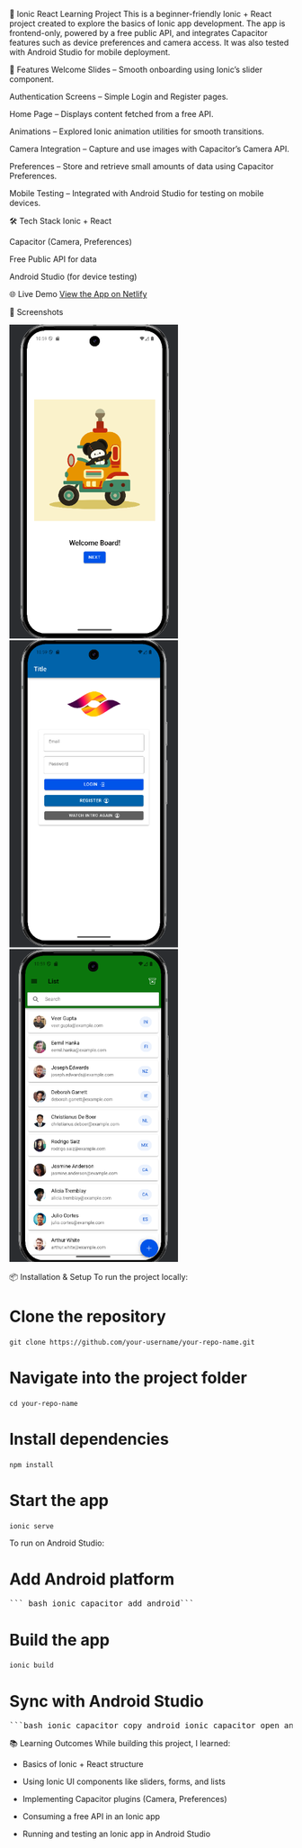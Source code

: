 📱 Ionic React Learning Project
This is a beginner-friendly Ionic + React project created to explore the basics of Ionic app development.
The app is frontend-only, powered by a free public API, and integrates Capacitor features such as device preferences and camera access.
It was also tested with Android Studio for mobile deployment.

🚀 Features
Welcome Slides – Smooth onboarding using Ionic’s slider component.

Authentication Screens – Simple Login and Register pages.

Home Page – Displays content fetched from a free API.

Animations – Explored Ionic animation utilities for smooth transitions.

Camera Integration – Capture and use images with Capacitor’s Camera API.

Preferences – Store and retrieve small amounts of data using Capacitor Preferences.

Mobile Testing – Integrated with Android Studio for testing on mobile devices.

🛠️ Tech Stack
Ionic + React

Capacitor (Camera, Preferences)

Free Public API for data

Android Studio (for device testing)

🌐 Live Demo
[View the App on Netlify](https://stirring-cucurucho-86d823.netlify.app/)

📸 Screenshots


<img src="assets/Screenshots/slider.png" alt="Home Page Screenshot" width="300">
<img src="assets/Screenshots/login.png" alt="Home Page Screenshot" width="300">
<img src="assets/Screenshots/home.png" alt="Home Page Screenshot" width="300">


📦 Installation & Setup
To run the project locally:
# Clone the repository
`git clone https://github.com/your-username/your-repo-name.git`

# Navigate into the project folder
`cd your-repo-name`

# Install dependencies
`npm install`

# Start the app
`ionic serve`

To run on Android Studio:
# Add Android platform
<pre>``` bash ionic capacitor add android```</pre>

# Build the app
`ionic build`

# Sync with Android Studio
<pre>```bash ionic capacitor copy android ionic capacitor open android```</pre>

📚 Learning Outcomes
While building this project, I learned:

- Basics of Ionic + React structure

- Using Ionic UI components like sliders, forms, and lists

- Implementing Capacitor plugins (Camera, Preferences)

- Consuming a free API in an Ionic app

- Running and testing an Ionic app in Android Studio
